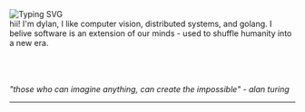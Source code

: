 <div align="left">
  <img src="https://readme-typing-svg.demolab.com?font=Fira+Code&weight=500&size=22&pause=1000&color=36BCF7FF&center=true&vCenter=true&width=600&lines=technologia+progressus+humanitatem;technology+advances+humanity" alt="Typing SVG" />
</div>
hii! I'm dylan, I like computer vision, distributed systems, and golang. I belive software is an extension of our minds - used to shuffle humanity into a new era.

\
\
\
*"those who can imagine anything, can create the impossible" - alan turing*

---
